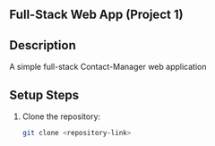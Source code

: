 ## Full-Stack Web App (Project 1)

## Description
A simple full-stack Contact-Manager web application 

## Setup Steps
1. Clone the repository:
   ```bash
   git clone <repository-link>
